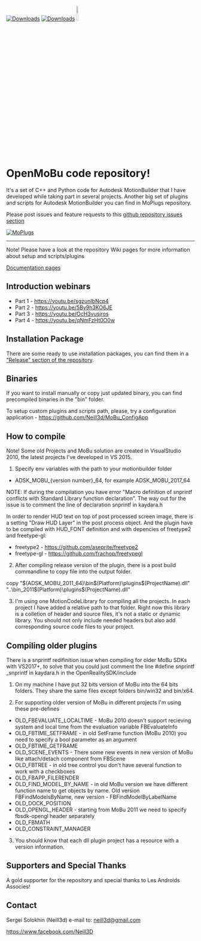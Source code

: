 [![Downloads](https://img.shields.io/github/downloads/neill3d/openmobu/2022/total.svg)](https://github.com/neill3d/openmobu/releases/tag/2022)
[![Downloads](https://img.shields.io/github/downloads/neill3d/openmobu/2019.1/total.svg)](https://github.com/neill3d/openmobu/releases/tag/2019.1)
[<img src="https://discord.com/assets/ff41b628a47ef3141164bfedb04fb220.png" width=10% height=10%>](https://discord.gg/EU5E2p9VCf)

# OpenMoBu code repository!

 It's a set of C++ and Python code for Autodesk MotionBuilder that I have developed while taking part in several projects.
 Another big set of plugins and scripts for Autodesk MotionBuilder you can find in MoPlugs repository.

Please post issues and feature requests to this [github repository issues section](https://github.com/Neill3d/OpenMoBu/issues)

[![MoPlugs](https://github.com/Neill3d/MoBu/blob/master/Documentation/Images/Bryan_usecase.jpg)]()

---
 Note! Please have a look at the repository Wiki pages for more information about setup and scripts/plugins

[Documentation pages](http://neill3d.github.io/OpenMoBu/)

## Introduction webinars
* Part 1 - https://youtu.be/sgzunIbNcp4
* Part 2 - https://youtu.be/5By9h3KO6JE
* Part 3 - https://youtu.be/OcH3vusjros
* Part 4 - https://youtu.be/qNmFzHt0O0w

## Installation Package

 There are some ready to use installation packages, you can find them in a ["Release" section of the repository](https://github.com/Neill3d/OpenMoBu/releases).

## Binaries
 
 If you want to install manually or copy just updated binary, you can find precompiled binaries in the "bin" folder.
 
 To setup custom plugins and scripts path, please, try a configuration application - https://github.com/Neill3d/MoBu_ConfigApp

## How to compile
 
 Note! Some old Projects and MoBu solution are created in VisualStudio 2010, the latest projects I've developed in VS 2015.

  1) Specify env variables with the path to your motionbuilder folder
* ADSK_MOBU_{version number}_64, for example ADSK_MOBU_2017_64
 
 NOTE: If during the compilation you have error "Macro definition of snprintf conflicts with Standard Library function declaration". The way out for the issue is to comment the line of declaration snprintf in kaydara.h
 
 In order to render HUD text on top of post processed screen image, there is a setting "Draw HUD Layer" in the post process object. And the plugin have to be compiled with HUD_FONT definition and with depencies of freetype2 and freetype-gl:
 * freetype2 - https://github.com/aseprite/freetype2
 * freetype-gl - https://github.com/frachop/freetypegl
 
2) After compiling release version of the plugin, there is a post build commandline to copy file into the output folder.

copy "$(ADSK_MOBU_2011_64)\bin\$(Platform)\plugins\$(ProjectName).dll" "..\bin_2011\$(Platform)\plugins\$(ProjectName).dll"

3) I'm using one MotionCodeLibrary for compiling all the projects. In each project I have added a relative path to that folder. Right now this library is a colletion of header and source files, it's not a static or dynamic library. You should not only include needed headers but also add corresponding source code files to your project.

## Compiling older plugins

There is a snprintf redifinition issue when compiling for older MoBu SDKs with VS2017+, to solve that you could just comment the line #define snprintf _snprintf in kaydara.h in the OpenRealitySDK/include

1) On my machine I have put 32 bits version of MoBu into the 64 bits folders. They share the same files except folders bin/win32 and bin/x64.

2) For supporting older version of MoBu in different projects I'm using these pre-defines

* OLD_FBEVALUATE_LOCALTIME - MoBu 2010 doesn't support recieving system and local time from the evaluation variable FBEvaluateInfo
* OLD_FBTIME_SETFRAME - in old SetFrame function (MoBu 2010) you need to specify a bool parameter as an argument
* OLD_FBTIME_GETFRAME
* OLD_SCENE_EVENTS - There some new events in new version of MoBu like attach/detach component from FBScene
* OLD_FBTREE - in old tree control you don't have several function to work with a checkboxes
* OLD_FBAPP_FILERENDER
* OLD_FIND_MODEL_BY_NAME - in old MoBu version we have different function name to get objects by name. Old version FBFindModelsByName, new version - FBFindModelByLabelName
* OLD_DOCK_POSITION
* OLD_OPENGL_HEADER - starting from MoBu 2011 we need to specify fbsdk-opengl header separately
* OLD_FBMATH
* OLD_CONSTRAINT_MANAGER
 
3) You should know that each dll plugin project has a resource with a version information.

## Supporters and Special Thanks

A gold supporter for the repository and special thanks to Les Androids Associes!

## Contact
  
  Sergei Solokhin (Neill3d)
  e-mail to: neill3d@gmail.com

  https://www.facebook.com/Neill3D
